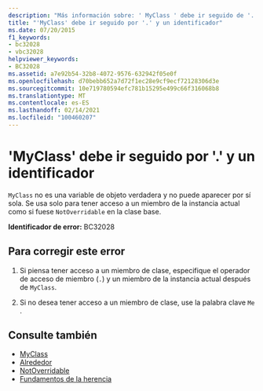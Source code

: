 ```yaml
---
description: "Más información sobre: ' MyClass ' debe ir seguido de '. ' y un identificador"
title: "'MyClass' debe ir seguido por '.' y un identificador"
ms.date: 07/20/2015
f1_keywords:
- bc32028
- vbc32028
helpviewer_keywords:
- BC32028
ms.assetid: a7e92b54-32b8-4072-9576-632942f05e0f
ms.openlocfilehash: d70bebb652a7d72f1ec28e9cf9ecf72128306d3e
ms.sourcegitcommit: 10e719780594efc781b15295e499c66f316068b8
ms.translationtype: MT
ms.contentlocale: es-ES
ms.lasthandoff: 02/14/2021
ms.locfileid: "100460207"
---
```

# <a name="myclass-must-be-followed-by--and-an-identifier"></a>'MyClass' debe ir seguido por '.' y un identificador

`MyClass` no es una variable de objeto verdadera y no puede aparecer por sí sola. Se usa solo para tener acceso a un miembro de la instancia actual como si fuese `NotOverridable` en la clase base.  
  
 **Identificador de error:** BC32028  
  
## <a name="to-correct-this-error"></a>Para corregir este error  
  
1. Si piensa tener acceso a un miembro de clase, especifique el operador de acceso de miembro (`.`) y un miembro de la instancia actual después de `MyClass`.  
  
2. Si no desea tener acceso a un miembro de clase, use la palabra clave `Me` .  
  
## <a name="see-also"></a>Consulte también

- [MyClass](../programming-guide/program-structure/me-my-mybase-and-myclass.md#myclass)
- [Alrededor](../programming-guide/program-structure/me-my-mybase-and-myclass.md#me)
- [NotOverridable](../language-reference/modifiers/notoverridable.md)
- [Fundamentos de la herencia](../programming-guide/language-features/objects-and-classes/inheritance-basics.md)
